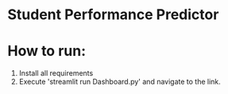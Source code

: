 # Student Performance Predictor

# How to run:
1. Install all requirements
2. Execute 'streamlit run Dashboard.py' and navigate to the link.